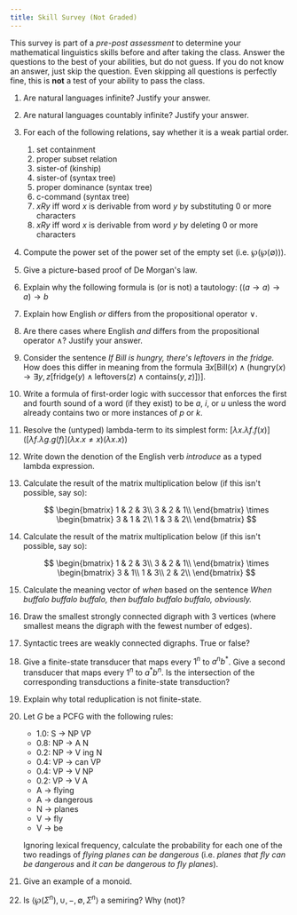 ```yaml
---
title: Skill Survey (Not Graded)
---
```


This survey is part of a *pre-post assessment* to determine your mathematical linguistics skills before and after taking the class.
Answer the questions to the best of your abilities, but do not guess.
If you do not know an answer, just skip the question.
Even skipping all questions is perfectly fine, this is **not** a test of your ability to pass the class.

1.  Are natural languages infinite? Justify your answer.

1.  Are natural languages countably infinite? Justify your answer.

1.  For each of the following relations, say whether it is a weak partial order.

    1. set containment
    1. proper subset relation
    1. sister-of (kinship)
    1. sister-of (syntax tree)
    1. proper dominance (syntax tree)
    1. c-command (syntax tree)
    1. $x R y$ iff word $x$ is derivable from word $y$ by substituting 0 or more characters
    1. $x R y$ iff word $x$ is derivable from word $y$ by deleting 0 or more characters

1.  Compute the power set of the power set of the empty set (i.e. $\wp(\wp(\emptyset))$).

1.  Give a picture-based proof of De Morgan's law.

1.  Explain why the following formula is (or is not) a tautology: $((a \rightarrow a) \rightarrow a) \rightarrow b$

1.  Explain how English *or* differs from the propositional operator $\vee$.

1.  Are there cases where English *and* differs from the propositional operator $\wedge$? Justify your answer.

1.  Consider the sentence *If Bill is hungry, there's leftovers in the fridge.*
    How does this differ in meaning from the formula $\exists x [\mathrm{Bill}(x) \wedge (\mathrm{hungry}(x) \rightarrow \exists y, z [\mathrm{fridge}(y) \wedge \mathrm{leftovers}(z) \wedge \mathrm{contains}(y, z)])]$.

1.  Write a formula of first-order logic with successor that enforces the first and fourth sound of a word (if they exist) to be $a$, $i$, or $u$ unless the word already contains two or more instances of $p$ or $k$.

1.  Resolve the (untyped) lambda-term to its simplest form: $[\lambda x. \lambda f. f(x)]([\lambda f. \lambda g. g(f)](\lambda x. x \neq x)(\lambda x. x))$

1.  Write down the denotion of the English verb *introduce* as a typed lambda expression.

1.  Calculate the result of the matrix multiplication below (if this isn't possible, say so):

    $$
    \begin{bmatrix}
    1 & 2 & 3\\
    3 & 2 & 1\\
    \end{bmatrix}
    \times
    \begin{bmatrix}
    3 & 1 & 2\\
    1 & 3 & 2\\
    \end{bmatrix}
    $$

1.  Calculate the result of the matrix multiplication below (if this isn't possible, say so):

    $$
    \begin{bmatrix}
    1 & 2 & 3\\
    3 & 2 & 1\\
    \end{bmatrix}
    \times
    \begin{bmatrix}
    3 & 1\\
    1 & 3\\
    2 & 2\\
    \end{bmatrix}
    $$

1.  Calculate the meaning vector of *when* based on the sentence *When buffalo buffalo buffalo, then buffalo buffalo buffalo, obviously.*

1.  Draw the smallest strongly connected digraph with 3 vertices (where smallest means the digraph with the fewest number of edges).

1.  Syntactic trees are weakly connected digraphs. True or false?

1.  Give a finite-state transducer that maps every $1^n$ to $a^n b^*$.
    Give a second transducer that maps every $1^n$ to $a^* b^n$.
    Is the intersection of the corresponding transductions a finite-state transduction?

1.  Explain why total reduplication is not finite-state.

1.  Let $G$ be a PCFG with the following rules:

    - 1.0: S $\rightarrow$ NP VP
    - 0.8: NP $\rightarrow$ A N
    - 0.2: NP $\rightarrow$ V ing N
    - 0.4: VP $\rightarrow$ can VP
    - 0.4: VP $\rightarrow$ V NP
    - 0.2: VP $\rightarrow$ V A
    - A $\rightarrow$ flying
    - A $\rightarrow$ dangerous
    - N $\rightarrow$ planes
    - V $\rightarrow$ fly
    - V $\rightarrow$ be

    Ignoring lexical frequency, calculate the probability for each one of the two readings of *flying planes can be dangerous* (i.e. *planes that fly can be dangerous* and *it can be dangerous to fly planes*).

1.  Give an example of a monoid.

1.  Is $\langle \wp(\Sigma^n), \cup, -, \emptyset, \Sigma^n \rangle$ a semiring? Why (not)?
